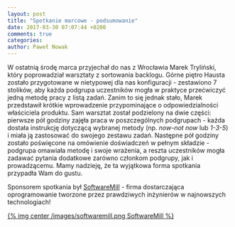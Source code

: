```yaml
---
layout: post
title: "Spotkanie marcowe - podsumowanie"
date: 2017-03-30 07:07:44 +0200
comments: true
categories: 
author: Paweł Nowak
---
```


W ostatnią środę marca przyjechał do nas z Wrocławia Marek Tryliński, który poprowadział warsztaty z sortowania backlogu. Górne piętro Hausta zostało przygotowane
w nietypowej dla nas konfiguracji - zestawiono 7 stolików, aby każda podgrupa uczestników mogła w praktyce przećwiczyć jedną metodę pracy z listą zadań. Zanim to się jednak
stało, Marek przedstawił krótkie wprowadzenie przypominające o odpowiedzialności właściciela produktu. Sam warsztat został podzielony na dwie części: pierwsze pół godziny
zajęła praca w poszczególnych podgrupach - każda dostała instrukcję dotyczącą wybranej metody (np. <i>now-not now</i> lub <i>1-3-5</i>) i miała ją zastosować do swojego 
zestawu zadań. Następne pół godziny zostało poświęcone na omówienie doświadczeń w pełnym składzie - podgrupa omawiała metodę i swoje wrażenia, a reszta uczestników mogła zadawać
pytania dodatkowe zarówno członkom podgrupy, jak i prowadzącemu. Mamy nadzieję, że ta wyjątkowa forma spotkania przypadła Wam do gustu.

Sponsorem spotkania był <a href="https://www.softwaremill.com/" target="_blank">SoftwareMill</a> - firma dostarczająca oprogramowanie tworzone przez prawdziwych inżynierów w najnowszych technologiach!

[{% img center /images/softwaremill.png SoftwareMill %}](https://softwaremill.com/)
